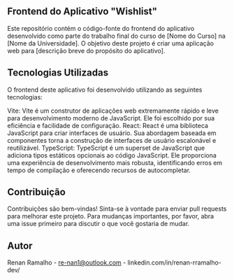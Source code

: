 
## Frontend do Aplicativo "Wishlist"
Este repositório contém o código-fonte do frontend do aplicativo desenvolvido como parte do trabalho final do curso de [Nome do Curso] na [Nome da Universidade]. O objetivo deste projeto é criar uma aplicação web para [descrição breve do propósito do aplicativo].

## Tecnologias Utilizadas
O frontend deste aplicativo foi desenvolvido utilizando as seguintes tecnologias:

Vite: Vite é um construtor de aplicações web extremamente rápido e leve para desenvolvimento moderno de JavaScript. Ele foi escolhido por sua eficiência e facilidade de configuração.
React: React é uma biblioteca JavaScript para criar interfaces de usuário. Sua abordagem baseada em componentes torna a construção de interfaces de usuário escalonável e reutilizável.
TypeScript: TypeScript é um superset de JavaScript que adiciona tipos estáticos opcionais ao código JavaScript. Ele proporciona uma experiência de desenvolvimento mais robusta, identificando erros em tempo de compilação e oferecendo recursos de autocompletar.

## Contribuição
Contribuições são bem-vindas! Sinta-se à vontade para enviar pull requests para melhorar este projeto. Para mudanças importantes, por favor, abra uma issue primeiro para discutir o que você gostaria de mudar.

## Autor
Renan Ramalho - re-nan1@outlook.com - linkedin.com/in/renan-rramalho-dev/